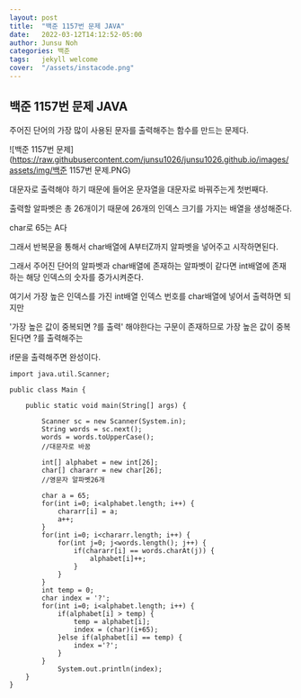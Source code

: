 ```yaml
---
layout: post
title:  "백준 1157번 문제 JAVA"
date:   2022-03-12T14:12:52-05:00
author: Junsu Noh
categories: 백준
tags:	jekyll welcome
cover:  "/assets/instacode.png" 
---
```


## 백준 1157번 문제 JAVA



주어진 단어의 가장 많이 사용된 문자를 출력해주는 함수를 만드는 문제다.



![백준 1157번 문제](https://raw.githubusercontent.com/junsu1026/junsu1026.github.io/images/assets/img/백준 1157번 문제.PNG)



대문자로 출력해야 하기 때문에 들어온 문자열을 대문자로 바꿔주는게 첫번째다.

출력할 알파벳은 총 26개이기 때문에 26개의 인덱스 크기를 가지는 배열을 생성해준다.

char로 65는 A다 

그래서 반복문을 통해서 char배열에 A부터Z까지 알파벳을 넣어주고 시작하면된다.

그래서 주어진 단어의 알파벳과 char배열에 존재하는 알파벳이 같다면  int배열에 존재하는 해당 인덱스의 숫자를 증가시켜준다.

여기서 가장 높은 인덱스를 가진 int배열 인덱스 번호를 char배열에 넣어서 출력하면 되지만 

'가장 높은 값이 중복되면 ?를 출력' 해야한다는 구문이 존재하므로 가장 높은 값이 중복된다면 ?를 출력해주는 

if문을 출력해주면 완성이다.



```
import java.util.Scanner;

public class Main {

	public static void main(String[] args) {

		Scanner sc = new Scanner(System.in);
		String words = sc.next();
		words = words.toUpperCase();
		//대문자로 바꿈
		
		int[] alphabet = new int[26];
		char[] chararr = new char[26];
		//영문자 알파벳26개
		
		char a = 65;
		for(int i=0; i<alphabet.length; i++) {
			chararr[i] = a;
			a++;
		}
		for(int i=0; i<chararr.length; i++) {
			for(int j=0; j<words.length(); j++) {
				if(chararr[i] == words.charAt(j)) { 
					alphabet[i]++;
				}
			}
		}
		int temp = 0;
		char index = '?';
		for(int i=0; i<alphabet.length; i++) {
			if(alphabet[i] > temp) {
				temp = alphabet[i];
				index = (char)(i+65);
			}else if(alphabet[i] == temp) {
				index ='?';
			}
		}
			System.out.println(index);
	}
}
```

